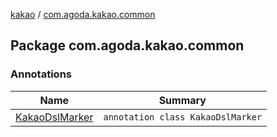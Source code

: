 [kakao](../index.md) / [com.agoda.kakao.common](./index.md)

## Package com.agoda.kakao.common

### Annotations

| Name | Summary |
|---|---|
| [KakaoDslMarker](-kakao-dsl-marker/index.md) | `annotation class KakaoDslMarker` |
